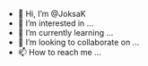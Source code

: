 - 👋 Hi, I’m @JoksaK
- 👀 I’m interested in ...
- 🌱 I’m currently learning ...
- 💞️ I’m looking to collaborate on ...
- 📫 How to reach me ...

<!---
JoksaK/JoksaK is a ✨ special ✨ repository because its `README.md` (this file) appears on your GitHub profile.
You can click the Preview link to take a look at your changes.
--->

